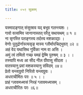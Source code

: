 ```yaml
---
title: ०५९ सूक्तम्

---
```

यस्मादङ्गात् संसुस्राव यद् बभूव गलन्त्यशः ।  
गावो वत्समिव जानानास्तत् परैतु यथायथम् ॥ १ ॥  
ना सृगस्ति पतङ्गस्य तर्दस्य मशकाद्याः ।  
वेणोः पुतुद्रोर्नास्त्यसृङ् मास्य ग्लौर्मापचिद्भुवत् ॥२ ॥  
अहं वेद यथासिथ गुर्विका नाम वा असि ।  
अमुं त्वं तमितो गच्छ यमहं द्वेष्मि पुरुषम् ॥ ३ । ।  
तस्यापि मध्य आ सीद नील ग्रीवासु सीदता ।  
वातस्यानु प्रवां मशकस्यानु संविदम् ॥४॥  
प्रेतो यन्त्वग्रुवो निरितो यन्त्वग्रुवः ।  
अधराचीमितः परः ॥ ५ । ।  
प्राहं ग्लावमध्मासं निरहं ग्लावमध्मासम् ।  
अधराचीरितः परः ॥६॥  